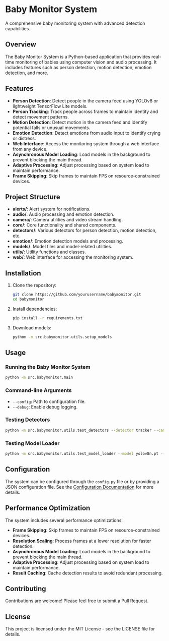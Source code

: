 # Baby Monitor System

A comprehensive baby monitoring system with advanced detection capabilities.

## Overview

The Baby Monitor System is a Python-based application that provides real-time monitoring of babies using computer vision and audio processing. It includes features such as person detection, motion detection, emotion detection, and more.

## Features

- **Person Detection**: Detect people in the camera feed using YOLOv8 or lightweight TensorFlow Lite models.
- **Person Tracking**: Track people across frames to maintain identity and detect movement patterns.
- **Motion Detection**: Detect motion in the camera feed and identify potential falls or unusual movements.
- **Emotion Detection**: Detect emotions from audio input to identify crying or distress.
- **Web Interface**: Access the monitoring system through a web interface from any device.
- **Asynchronous Model Loading**: Load models in the background to prevent blocking the main thread.
- **Adaptive Processing**: Adjust processing based on system load to maintain performance.
- **Frame Skipping**: Skip frames to maintain FPS on resource-constrained devices.

## Project Structure

- **alerts/**: Alert system for notifications.
- **audio/**: Audio processing and emotion detection.
- **camera/**: Camera utilities and video stream handling.
- **core/**: Core functionality and shared components.
- **detectors/**: Various detectors for person detection, motion detection, etc.
- **emotion/**: Emotion detection models and processing.
- **models/**: Model files and model-related utilities.
- **utils/**: Utility functions and classes.
- **web/**: Web interface for accessing the monitoring system.

## Installation

1. Clone the repository:

   ```bash
   git clone https://github.com/yourusername/babymonitor.git
   cd babymonitor
   ```

2. Install dependencies:

   ```bash
   pip install -r requirements.txt
   ```

3. Download models:

   ```bash
   python -m src.babymonitor.utils.setup_models
   ```

## Usage

### Running the Baby Monitor System

```bash
python -m src.babymonitor.main
```

### Command-line Arguments

- `--config`: Path to configuration file.
- `--debug`: Enable debug logging.

### Testing Detectors

```bash
python -m src.babymonitor.utils.test_detectors --detector tracker --camera 0
```

### Testing Model Loader

```bash
python -m src.babymonitor.utils.test_model_loader --model yolov8n.pt --type yolov8
```

## Configuration

The system can be configured through the `config.py` file or by providing a JSON configuration file. See the [Configuration Documentation](src/babymonitor/utils/README.md#configuration) for more details.

## Performance Optimization

The system includes several performance optimizations:

- **Frame Skipping**: Skip frames to maintain FPS on resource-constrained devices.
- **Resolution Scaling**: Process frames at a lower resolution for faster detection.
- **Asynchronous Model Loading**: Load models in the background to prevent blocking the main thread.
- **Adaptive Processing**: Adjust processing based on system load to maintain performance.
- **Result Caching**: Cache detection results to avoid redundant processing.

## Contributing

Contributions are welcome! Please feel free to submit a Pull Request.

## License

This project is licensed under the MIT License - see the LICENSE file for details.
